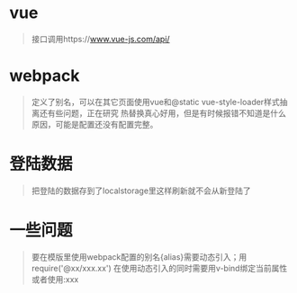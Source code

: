 ﻿# vue
> 接口调用https://www.vue-js.com/api/
# webpack
> 定义了别名，可以在其它页面使用vue和@static
> vue-style-loader样式抽离还有些问题，正在研究
> 热替换真心好用，但是有时候报错不知道是什么原因，可能是配置还没有配置完整。
# 登陆数据
> 把登陆的数据存到了localstorage里这样刷新就不会从新登陆了
# 一些问题
> 要在模版里使用webpack配置的别名{alias}需要动态引入；用require('@xx/xxx.xx')
> 在使用动态引入的同时需要用v-bind绑定当前属性或者使用:xxx
